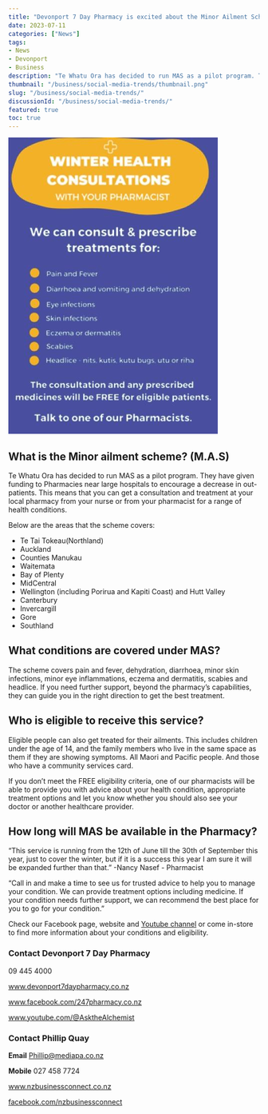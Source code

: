 ```yaml
---
title: "Devonport 7 Day Pharmacy is excited about the Minor Ailment Scheme this Winter"
date: 2023-07-11
categories: ["News"]
tags:
- News
- Devonport
- Business
description: "Te Whatu Ora has decided to run MAS as a pilot program. They have given funding to Pharmacies near large hospitals to encourage a decrease in out-patients. This means that you can get a consultation and treatment at your local pharmacy from your nurse or from your pharmacist for a range of health conditions."
thumbnail: "/business/social-media-trends/thumbnail.png"
slug: "/business/social-media-trends/"
discussionId: "/business/social-media-trends/"
featured: true
toc: true
---
```

![](thumbnail.png)

## What is the Minor ailment scheme? (M.A.S)

Te Whatu Ora has decided to run MAS as a pilot program. They have given funding to Pharmacies near large hospitals to encourage a decrease in out-patients. This means that you can get a consultation and treatment at your local pharmacy from your nurse or from your pharmacist for a range of health conditions.

Below are the areas that the scheme covers:
- Te Tai Tokeau(Northland)
- Auckland
- Counties Manukau
- Waitemata
- Bay of Plenty
- MidCentral
- Wellington (including Porirua and Kapiti Coast) and Hutt Valley
- Canterbury
- Invercargill
- Gore
- Southland

## What conditions are covered under MAS?

The scheme covers pain and fever, dehydration, diarrhoea, minor skin infections, minor eye inflammations, eczema and dermatitis, scabies and headlice. If you need further support, beyond the pharmacy’s capabilities, they can guide you in the right direction to get the best treatment.

## Who is eligible to receive this service?

Eligible people can also get treated for their ailments. This includes children under the age of 14, and the family members who live in the same space as them if they are showing symptoms. All Maori and Pacific people. And those who have a community services card.

If you don’t meet the FREE eligibility criteria, one of our pharmacists will be able to provide you with advice about your health condition, appropriate treatment options and let you know whether you should also see your doctor or another healthcare provider.

## How long will MAS be available in the Pharmacy?

“This service is running from the 12th of June till the 30th of September this year, just to cover the winter, but if it is a success this year I am sure it will be expanded further than that.” -Nancy Nasef - Pharmacist

“Call in and make a time to see us for trusted advice to help you to manage your condition. We can provide treatment options including medicine.  If your condition needs further support, we can recommend the best place for you to go for your condition.”

Check our Facebook page, website and [Youtube channel](​https://www.youtube.com/watch?v=Hc1wG79SaBE) or come in-store to find more information about your conditions and eligibility.

### Contact Devonport 7 Day Pharmacy

09 445 4000

www.devonport7daypharmacy.co.nz 

www.facebook.com/247pharmacy.co.nz

www.youtube.com/@AsktheAlchemist


### Contact Phillip Quay

**Email** Phillip@mediapa.co.nz

**Mobile** 027 458 7724

www.nzbusinessconnect.co.nz 

[facebook.com/nzbusinessconnect](https://www.facebook.com/profile.php?id=100082975520080)